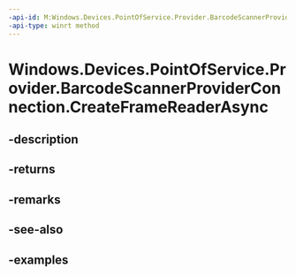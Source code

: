 ```yaml
---
-api-id: M:Windows.Devices.PointOfService.Provider.BarcodeScannerProviderConnection.CreateFrameReaderAsync
-api-type: winrt method
---
```


<!-- Method syntax.
public IAsyncOperation<BarcodeScannerFrameReader> BarcodeScannerProviderConnection.CreateFrameReaderAsync()
-->

# Windows.Devices.PointOfService.Provider.BarcodeScannerProviderConnection.CreateFrameReaderAsync

## -description

## -returns

## -remarks

## -see-also

## -examples

